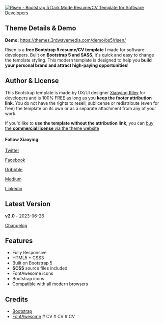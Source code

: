 <a href="https://themes.3rdwavemedia.com/bootstrap-templates/resume/risen-free-bootstrap-5-dark-mode-resume-cv-template-for-developers/" target="_blank"><img src="https://themes.3rdwavemedia.com/wp-content/uploads/2023/02/free-bootstrap-resume-theme-risen-promo.jpg" alt="Risen - Bootstrap 5 Dark Mode Resume/CV Template for Software Developers" /></a>

## Theme Details & Demo

**Demo:** https://themes.3rdwavemedia.com/demo/bs5/risen/

Risen is a **free Bootstrap 5 resume/CV template** I made for software developers. Built on **Bootstrap 5 and SASS**, it's quick and easy to change the template styling. This modern template is designed to help you **build your personal brand and attract high-paying opportunities**!

## Author & License

This Bootstrap template is made by UX/UI designer [Xiaoying Riley](https://twitter.com/3rdwave_themes) for developers and is 100% FREE as long as you **keep the footer attribution link**. You do not have the rights to resell, sublicense or redistribute (even for free) the template on its own or as a separate attachment from any of your work.


If you'd like to **use the template without the attribution link**, you can [buy the **commercial license** via the theme website](https://themes.3rdwavemedia.com/bootstrap-templates/resume/risen-free-bootstrap-5-dark-mode-resume-cv-template-for-developers/)


#### Follow Xiaoying

[Twitter](https://twitter.com/3rdwave_themes)

[Facebook](https://www.facebook.com/3rdwavethemes/)

[Dribbble](https://dribbble.com/Xiaoying)

[Medium](https://medium.com/@3rdwave_themes)

[Linkedin](https://uk.linkedin.com/in/xiaoying)


## Latest Version
**v2.0** - 2023-06-26

[Changelog](https://themes.3rdwavemedia.com/bootstrap-templates/resume/risen-free-bootstrap-5-dark-mode-resume-cv-template-for-developers/?target=changelog)


## Features

-  Fully Responsive
-  HTML5 + CSS3
-  Built on Bootstrap 5
-  **SCSS** source files included
-  FontAwesome icons
-  Bootstrap icons
-  Compatible with all modern browsers

## Credits
- [Bootstrap](http://getbootstrap.com/)
- [FontAwesome](http://fortawesome.github.io/Font-Awesome/)
#   C V  
 #   C V  
 #   C V  
 